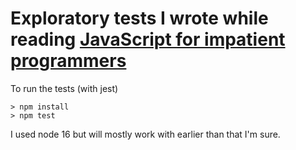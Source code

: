 # Exploratory tests I wrote while reading [JavaScript for impatient programmers](https://exploringjs.com/impatient-js/index.html)

To run the tests (with jest)
```
> npm install
> npm test
```
I used node 16 but will mostly work with earlier than that I'm sure.
